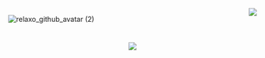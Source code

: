 <img align="right" src="https://visitor-badge.laobi.icu/badge?page_id=KosanKur.KosanKur" />


![relaxo_github_avatar (2)](https://github.com/user-attachments/assets/734fea43-ed4d-4760-9401-69c7d06b0b93)


<h1 align="center">
    <img src="https://readme-typing-svg.herokuapp.com/?font=Righteous&size=35&center=true&vCenter=true&width=500&height=70&duration=4000&lines=Hi+There!+👋;+Ich+Bin+Kosan+Kurschid!;" />
</h1>
